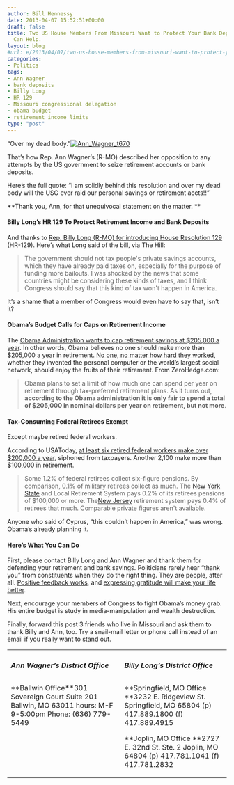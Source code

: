 ```yaml
---
author: Bill Hennessy
date: 2013-04-07 15:52:51+00:00
draft: false
title: Two US House Members From Missouri Want to Protect Your Bank Deposits. You
  Can Help.
layout: blog
#url: e/2013/04/07/two-us-house-members-from-missouri-want-to-protect-your-bank-deposits-you-can-help/
categories:
- Politics
tags:
- Ann Wagner
- bank deposits
- Billy Long
- HR 129
- Missouri congressional delegation
- obama budget
- retirement income limits
type: "post"
---
```


“Over my dead body.”[![Ann_Wagner_t670](https://hennessysview.com/wp-content/uploads/2013/04/Ann_Wagner_t670_thumb.jpg)
](https://hennessysview.com/wp-content/uploads/2013/04/Ann_Wagner_t670.jpg)

That’s how Rep. Ann Wagner’s (R-MO) described her opposition to any attempts by the US government to seize retirement accounts or bank deposits.

Here’s the full quote: “I am solidly behind this resolution and over my dead body will the USG ever raid our personal savings or retirement accts!!”

**Thank you, Ann, for that unequivocal statement on the matter. **


#### Billy Long’s HR 129 To Protect Retirement Income and Bank Deposits


And thanks to [Rep. Billy Long (R-MO) for introducing House Resolution 129](https://thehill.com/blogs/floor-action/house/289213-cyprus-banking-crisis-inspires-house-resolution-against-raiding-savings-accounts) (HR-129). Here’s what Long said of the bill, via The Hill:


> The government should not tax people's private savings accounts, which they have already paid taxes on, especially for the purpose of funding more bailouts. I was shocked by the news that some countries might be considering these kinds of taxes, and I think Congress should say that this kind of tax won't happen in America.


It’s a shame that a member of Congress would even have to say that, isn’t it?


#### Obama’s Budget Calls for Caps on Retirement Income


The [Obama Administration wants to cap retirement savings at $205,000 a year](https://www.zerohedge.com/news/2013-04-06/obama-proposes-retirement-account-limit-first-wealth-tax-salvo). In other words, Obama believes no one should make more than $205,000 a year in retirement. [No one, no matter how hard they worked](https://www.rasmussenreports.com/public_content/business/general_business/april_2013/55_think_most_rich_people_earned_their_money_through_hard_work), whether they invented the personal computer or the world’s largest social network, should enjoy the fruits of their retirement. From ZeroHedge.com:


> Obama plans to set a limit of how much one can spend per year on retirement through tax-preferred retirement plans. As it turns out, **according to the Obama administration it is only fair to spend a total of $205,000 in nominal dollars per year on retirement, but not more**.




#### Tax-Consuming Federal Retirees Exempt


Except maybe retired federal workers.

According to USAToday, [at least six retired federal workers make over $200,000 a year](https://usatoday30.usatoday.com/money/perfi/retirement/story/2012-07-19/federal-pensions-in-excess-of-100-thousand/57059716/1), siphoned from taxpayers. Another 2,100 make more than $100,000 in retirement.


> Some 1.2% of federal retirees collect six-figure pensions. By comparison, 0.1% of military retirees collect as much. The [New York State](https://content.usatoday.com/topics/topic/New+York+State) and Local Retirement System pays 0.2% of its retirees pensions of $100,000 or more. The[New Jersey](https://content.usatoday.com/topics/topic/Places,+Geography/States,+Territories,+Provinces,+Islands/U.S.+States/New+Jersey) retirement system pays 0.4% of retirees that much. Comparable private figures aren't available.


Anyone who said of Cyprus, “this couldn’t happen in America,” was wrong. Obama’s already planning it.


#### Here’s What You Can Do


First, please contact Billy Long and Ann Wagner and thank them for defending your retirement and bank savings. Politicians rarely hear “thank you” from constituents when they do the right thing. They are people, after all. [Positive feedback works](https://www.safeandcivilschools.com/research/references/positive-feedback-ratio-of-interactions.php), and [expressing gratitude will make your life better](https://www.bakadesuyo.com/2012/08/here-are-the-things-that-are-proven-to-make-y/).

Next, encourage your members of Congress to fight Obama’s money grab. His entire budget is study in media-manipulation and wealth destruction.

Finally, forward this post 3 friends who live in Missouri and ask them to thank Billy and Ann, too. Try a snail-mail letter or phone call instead of an email if you really want to stand out.
<table cellpadding="2" width="618" cellspacing="0" border="0" >
<tbody >
<tr >

<td width="326" valign="top" >


##### Ann Wagner’s District Office



</td>

<td width="290" valign="top" >


##### Billy Long’s District Office



</td>
</tr>
<tr >

<td width="326" valign="top" >**Ballwin Office**301 Sovereign Court
Suite 201
Ballwin, MO 63011
hours: M-F 9-5:00pm
Phone: (636) 779-5449
</td>

<td width="290" valign="top" >**Springfield, MO Office
**3232 E. Ridgeview St.
Springfield, MO 65804
(p) 417.889.1800
(f) 417.889.4915



**Joplin, MO Office
**2727 E. 32nd St. Ste. 2
Joplin, MO 64804
(p) 417.781.1041
(f) 417.781.2832
</td>
</tr>
</tbody>
</table>
